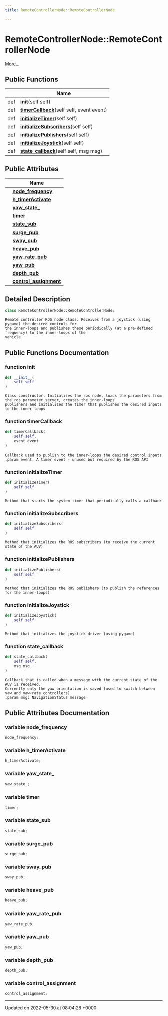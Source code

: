 ```yaml
---
title: RemoteControllerNode::RemoteControllerNode

---
```


# RemoteControllerNode::RemoteControllerNode



 [More...](#detailed-description)

## Public Functions

|                | Name           |
| -------------- | -------------- |
| def | **[__init__](/medusa_base/api/markdown/medusa_addons/remote_controller/Classes/classRemoteControllerNode_1_1RemoteControllerNode/#function---init--)**(self self) |
| def | **[timerCallback](/medusa_base/api/markdown/medusa_addons/remote_controller/Classes/classRemoteControllerNode_1_1RemoteControllerNode/#function-timercallback)**(self self, event event) |
| def | **[initializeTimer](/medusa_base/api/markdown/medusa_addons/remote_controller/Classes/classRemoteControllerNode_1_1RemoteControllerNode/#function-initializetimer)**(self self) |
| def | **[initializeSubscribers](/medusa_base/api/markdown/medusa_addons/remote_controller/Classes/classRemoteControllerNode_1_1RemoteControllerNode/#function-initializesubscribers)**(self self) |
| def | **[initializePublishers](/medusa_base/api/markdown/medusa_addons/remote_controller/Classes/classRemoteControllerNode_1_1RemoteControllerNode/#function-initializepublishers)**(self self) |
| def | **[initializeJoystick](/medusa_base/api/markdown/medusa_addons/remote_controller/Classes/classRemoteControllerNode_1_1RemoteControllerNode/#function-initializejoystick)**(self self) |
| def | **[state_callback](/medusa_base/api/markdown/medusa_addons/remote_controller/Classes/classRemoteControllerNode_1_1RemoteControllerNode/#function-state-callback)**(self self, msg msg) |

## Public Attributes

|                | Name           |
| -------------- | -------------- |
| | **[node_frequency](/medusa_base/api/markdown/medusa_addons/remote_controller/Classes/classRemoteControllerNode_1_1RemoteControllerNode/#variable-node-frequency)**  |
| | **[h_timerActivate](/medusa_base/api/markdown/medusa_addons/remote_controller/Classes/classRemoteControllerNode_1_1RemoteControllerNode/#variable-h-timeractivate)**  |
| | **[yaw_state_](/medusa_base/api/markdown/medusa_addons/remote_controller/Classes/classRemoteControllerNode_1_1RemoteControllerNode/#variable-yaw-state-)**  |
| | **[timer](/medusa_base/api/markdown/medusa_addons/remote_controller/Classes/classRemoteControllerNode_1_1RemoteControllerNode/#variable-timer)**  |
| | **[state_sub](/medusa_base/api/markdown/medusa_addons/remote_controller/Classes/classRemoteControllerNode_1_1RemoteControllerNode/#variable-state-sub)**  |
| | **[surge_pub](/medusa_base/api/markdown/medusa_addons/remote_controller/Classes/classRemoteControllerNode_1_1RemoteControllerNode/#variable-surge-pub)**  |
| | **[sway_pub](/medusa_base/api/markdown/medusa_addons/remote_controller/Classes/classRemoteControllerNode_1_1RemoteControllerNode/#variable-sway-pub)**  |
| | **[heave_pub](/medusa_base/api/markdown/medusa_addons/remote_controller/Classes/classRemoteControllerNode_1_1RemoteControllerNode/#variable-heave-pub)**  |
| | **[yaw_rate_pub](/medusa_base/api/markdown/medusa_addons/remote_controller/Classes/classRemoteControllerNode_1_1RemoteControllerNode/#variable-yaw-rate-pub)**  |
| | **[yaw_pub](/medusa_base/api/markdown/medusa_addons/remote_controller/Classes/classRemoteControllerNode_1_1RemoteControllerNode/#variable-yaw-pub)**  |
| | **[depth_pub](/medusa_base/api/markdown/medusa_addons/remote_controller/Classes/classRemoteControllerNode_1_1RemoteControllerNode/#variable-depth-pub)**  |
| | **[control_assignment](/medusa_base/api/markdown/medusa_addons/remote_controller/Classes/classRemoteControllerNode_1_1RemoteControllerNode/#variable-control-assignment)**  |

## Detailed Description

```python
class RemoteControllerNode::RemoteControllerNode;
```




```
Remote controller ROS node class. Receives from a joystick (using pygame) the desired controls for
the inner-loops and publishes these periodically (at a pre-defined frequency) to the inner-loops of the
vehicle
```

## Public Functions Documentation

### function __init__

```python
def __init__(
    self self
)
```




```
Class constructor. Initializes the ros node, loads the parameters from the ros parameter server, creates the inner-loops
publishers and initializes the timer that publishes the desired inputs to the inner-loops
```


### function timerCallback

```python
def timerCallback(
    self self,
    event event
)
```




```
Callback used to publish to the inner-loops the desired control inputs
:param event: A timer event - unused but required by the ROS API
```


### function initializeTimer

```python
def initializeTimer(
    self self
)
```




```
Method that starts the system timer that periodically calls a callback
```


### function initializeSubscribers

```python
def initializeSubscribers(
    self self
)
```




```
Method that initializes the ROS subscribers (to receive the current state of the AUV)
```


### function initializePublishers

```python
def initializePublishers(
    self self
)
```




```
Method that initializes the ROS publishers (to publish the references for the inner-loops)
```


### function initializeJoystick

```python
def initializeJoystick(
    self self
)
```




```
Method that initializes the joystick driver (using pygame)
```


### function state_callback

```python
def state_callback(
    self self,
    msg msg
)
```




```
Callback that is called when a message with the current state of the AUV is received.
Currently only the yaw orientation is saved (used to switch between yaw and yaw-rate controllers)
:param msg: NavigationStatus message
```


## Public Attributes Documentation

### variable node_frequency

```python
node_frequency;
```


### variable h_timerActivate

```python
h_timerActivate;
```


### variable yaw_state_

```python
yaw_state_;
```


### variable timer

```python
timer;
```


### variable state_sub

```python
state_sub;
```


### variable surge_pub

```python
surge_pub;
```


### variable sway_pub

```python
sway_pub;
```


### variable heave_pub

```python
heave_pub;
```


### variable yaw_rate_pub

```python
yaw_rate_pub;
```


### variable yaw_pub

```python
yaw_pub;
```


### variable depth_pub

```python
depth_pub;
```


### variable control_assignment

```python
control_assignment;
```


-------------------------------

Updated on 2022-05-30 at 08:04:28 +0000